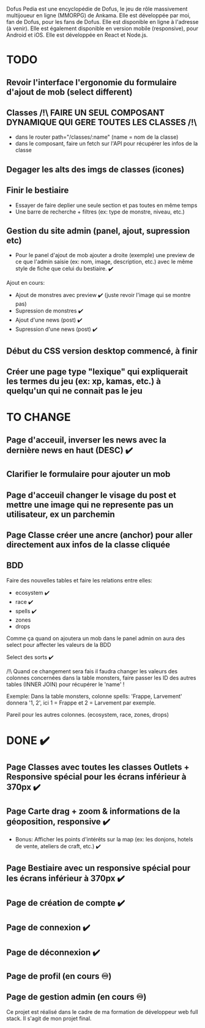 Dofus Pedia est une encyclopédie de Dofus, le jeu de rôle massivement multijoueur en ligne (MMORPG) de Ankama. Elle est développée par moi, fan de Dofus, pour les fans de Dofus. Elle est disponible en ligne à l'adresse (à venir). Elle est également disponible en version mobile (responsive), pour Android et iOS. Elle est développée en React et Node.js. 

# TODO

## Revoir l'interface l'ergonomie du formulaire d'ajout de mob (select different)

## Classes /!\ FAIRE UN SEUL COMPOSANT DYNAMIQUE QUI GERE TOUTES LES CLASSES /!\
- dans le router path="/classes/:name" (name = nom de la classe)
- dans le composant, faire un fetch sur l'API pour récupérer les infos de la classe

## Degager les alts des imgs de classes (icones)

## Finir le bestiaire
- Essayer de faire deplier une seule section et pas toutes en même temps
- Une barre de recherche + filtres (ex: type de monstre, niveau, etc.)

## Gestion du site admin (panel, ajout, supression etc)
- Pour le panel d'ajout de mob ajouter a droite (exemple) une preview de ce que l'admin saisie (ex: nom, image, description, etc.) avec le 
même style de fiche que celui du bestiaire. ✔️

Ajout en cours: 
- Ajout de monstres avec preview ✔️ (juste revoir l'image qui se montre pas)
- Supression de monstres ✔️
- Ajout d'une news (post) ✔️
- Supression d'une news (post) ✔️

## Début du CSS version desktop commencé, à finir

## Créer une page type "lexique" qui expliquerait les termes du jeu (ex: xp, kamas, etc.) à quelqu'un qui ne connait pas le jeu

# TO CHANGE

## Page d'acceuil, inverser les news avec la dernière news en haut (DESC) ✔️

## Clarifier le formulaire pour ajouter un mob

## Page d'acceuil changer le visage du post et mettre une image qui ne represente pas un utilisateur, ex un parchemin

## Page Classe créer une ancre (anchor) pour aller directement aux infos de la classe cliquée

## BDD
Faire des nouvelles tables et faire les relations entre elles:

- ecosystem ✔️
- race ✔️
- spells ✔️
- zones
- drops

Comme ça quand on ajoutera un mob dans le panel admin on aura des select pour affecter les valeurs de la BDD

Select des sorts ✔️

/!\ Quand ce changement sera fais il faudra changer les valeurs des colonnes concernées dans la table monsters, faire passer les ID des autres
tables (INNER JOIN) pour récupérer le 'name' ! 

Exemple: Dans la table monsters, colonne spells: 'Frappe, Larvement' donnera '1, 2', ici 1 = Frappe et 2 = Larvement par exemple.

Pareil pour les autres colonnes. (ecosystem, race, zones, drops)

# DONE ✔️

## Page Classes avec toutes les classes Outlets + Responsive spécial pour les écrans inférieur à 370px ✔️
## Page Carte drag + zoom & informations de la géoposition, responsive ✔️
- Bonus: Afficher les points d'intérêts sur la map (ex: les donjons, hotels de vente, ateliers de craft, etc.) ✔️
## Page Bestiaire avec un responsive spécial pour les écrans inférieur à 370px ✔️
## Page de création de compte ✔️
## Page de connexion ✔️
## Page de déconnexion ✔️
## Page de profil (en cours ♾️)
## Page de gestion admin (en cours ♾️)

Ce projet est réalisé dans le cadre de ma formation de développeur web full stack. Il s'agit de mon projet final.